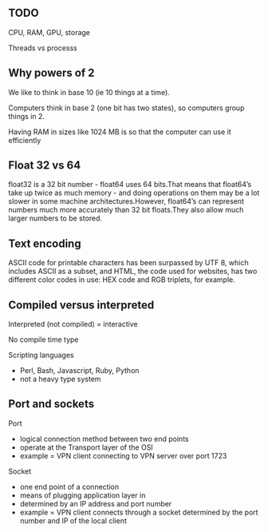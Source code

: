 ## TODO

CPU, RAM, GPU, storage

Threads vs processs

## Why powers of 2

We like to think in base 10 (ie 10 things at a time).  

Computers think in base 2 (one bit has two states), so computers group things in 2.  

Having RAM in sizes like 1024 MB is so that the computer can use it efficiently

## Float 32 vs 64

float32 is a 32 bit number - float64 uses 64 bits.That means that float64’s take up twice as much memory - and doing operations on them may be a lot slower in some machine architectures.However, float64’s can represent numbers much more accurately than 32 bit floats.They also allow much larger numbers to be stored.

## Text encoding

ASCII code for printable characters has been surpassed by UTF 8, which includes ASCII as a subset, and HTML, the code used for websites, has two different color codes in use: HEX code and RGB triplets, for example.

## Compiled versus interpreted

Interpreted (not compiled) = interactive

No compile time type

Scripting languages
- Perl, Bash, Javascript, Ruby, Python
- not a heavy type system

## Port and sockets

Port 
- logical connection method between two end points
- operate at the Transport layer of the OSI
- example = VPN client connecting to VPN server over port 1723

Socket
- one end point of a connection
- means of plugging application layer in
- determined by an IP address and port number
- example = VPN client connects through a socket determined by the port number and IP of the local client
